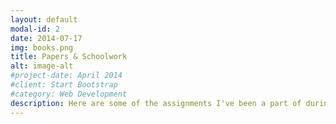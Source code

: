 ```yaml
---
layout: default
modal-id: 2
date: 2014-07-17
img: books.png
title: Papers & Schoolwork
alt: image-alt
#project-date: April 2014
#client: Start Bootstrap
#category: Web Development
description: Here are some of the assignments I've been a part of during my studies at KTH. <br><br><br><a href="pdf/sudoku.pdf"> Sudoku solver implemented using a rule-based and heuristic approach, includes GUI showing each step</a><br><br><br><a href="http://www.diva-portal.org/smash/record.jsf?pid=diva2:1395015">Bachelor Thesis - A framework that can be used to measure the time distribution for injection, detection and the fixing of software errors</a><br><br><br>
---
```

